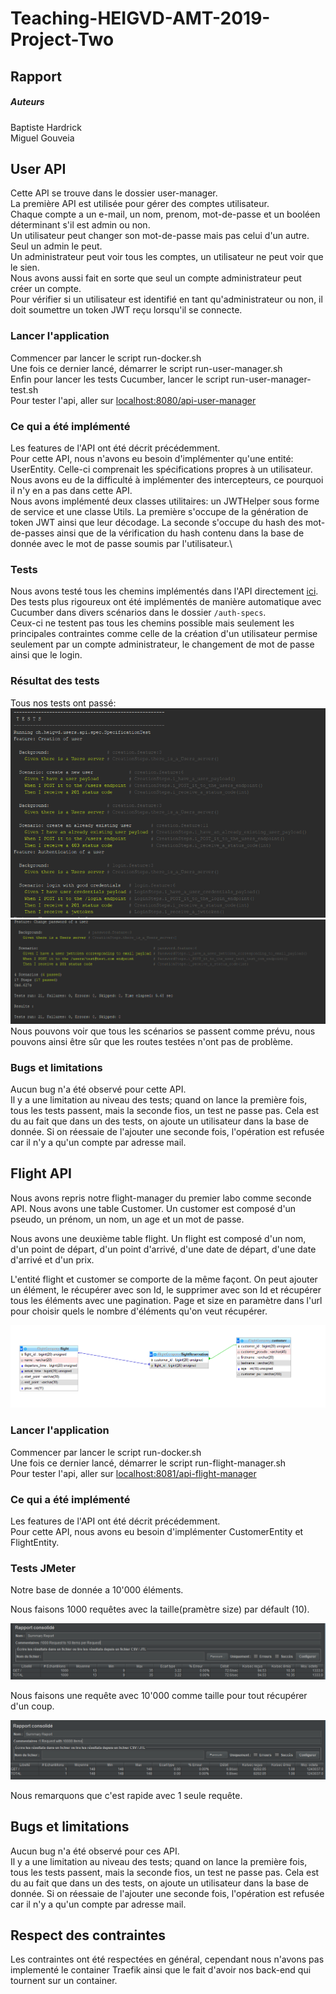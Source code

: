 # Teaching-HEIGVD-AMT-2019-Project-Two

## Rapport

##### Auteurs

Baptiste Hardrick\
Miguel Gouveia

## User API

Cette API se trouve dans le dossier user-manager.\
La première API est utilisée pour gérer des comptes utilisateur.\
Chaque compte a un e-mail, un nom, prenom, mot-de-passe et un booléen déterminant s'il est admin ou non.\
Un utilisateur peut changer son mot-de-passe mais pas celui d'un autre. Seul un admin le peut.\
Un administrateur peut voir tous les comptes, un utilisateur ne peut voir que le sien.\
Nous avons aussi fait en sorte que seul un compte administrateur peut créer un compte.\
Pour vérifier si un utilisateur est identifié en tant qu'administrateur ou non, il doit soumettre un token JWT reçu lorsqu'il se connecte.

### Lancer l'application
Commencer par lancer le script run-docker.sh\
Une fois ce dernier lancé, démarrer le script run-user-manager.sh\
Enfin pour lancer les tests Cucumber, lancer le script run-user-manager-test.sh\
Pour tester l'api, aller sur [localhost:8080/api-user-manager](http://localhost:8080/api-user-manager/swagger-ui.html) </br>

### Ce qui a été implémenté
Les features de l'API ont été décrit précédemment.\
Pour cette API, nous n'avons eu besoin d'implémenter qu'une entité: UserEntity. Celle-ci comprenait les spécifications propres à un utilisateur.\
Nous avons eu de la difficulté à implémenter des intercepteurs, ce pourquoi il n'y en a pas dans cette API.\
Nous avons implémenté deux classes utilitaires: un JWTHelper sous forme de service et une classe Utils. La première s'occupe de la génération
de token JWT ainsi que leur décodage. La seconde s'occupe du hash des mot-de-passes ainsi que de la vérification du hash contenu dans la base de donnée avec
le mot de passe soumis par l'utilisateur.\

### Tests
Nous avons testé tous les chemins implémentés dans l'API directement [ici](http://localhost:8080/api-user-manager/swagger-ui.html).\
Des tests plus rigoureux ont été implémentés de manière automatique avec Cucumber dans divers scénarios dans le dossier ```/auth-specs```.\
Ceux-ci ne testent pas tous les chemins possible mais seulement les principales contraintes comme celle de la création d'un utilisateur permise seulement par un compte
administrateur, le changement de mot de passe ainsi que le login.

### Résultat des tests
Tous nos tests ont passé:
![](https://github.com/endmon/Teaching-HEIGVD-AMT-2019-Project-Two/blob/master/doc/cucumber_a.PNG)\
![](https://github.com/endmon/Teaching-HEIGVD-AMT-2019-Project-Two/blob/master/doc/cucumber_b.PNG)\
Nous pouvons voir que tous les scénarios se passent comme prévu, nous pouvons ainsi être sûr que les routes testées n'ont pas de problème.

### Bugs et limitations
Aucun bug n'a été observé pour cette API.\
Il y a une limitation au niveau des tests; quand on lance la première fois, tous les tests passent, mais la seconde fios, un test ne passe pas.
Cela est du au fait que dans un des tests, on ajoute un utilisateur dans la base de donnée. Si on réessaie de l'ajouter une seconde fois, l'opération est refusée car il n'y a qu'un compte par adresse mail.

## Flight API

Nous avons repris notre flight-manager du premier labo comme seconde API. Nous avons une table Customer. Un customer est composé d'un pseudo, un prénom, un nom, un age et un mot de passe.

Nous avons une deuxième table flight. Un flight est composé d'un nom, d'un point de départ, d'un point d'arrivé, d'une date de départ, d'une date d'arrivé et d'un prix.

L'entité flight et customer se comporte de la même façont. On peut ajouter un élément, le récupérer avec son Id, le supprimer avec son Id et récupérer tous les éléments avec une pagination. Page et size en paramètre dans l'url pour choisir quels le nombre d'éléments qu'on veut récupérer.

![](./doc/schema.PNG)

### Lancer l'application

Commencer par lancer le script run-docker.sh\
Une fois ce dernier lancé, démarrer le script run-flight-manager.sh\
Pour tester l'api, aller sur [localhost:8081/api-flight-manager](http://localhost:8081/api-flight-manager/swagger-ui.html) </br>

### Ce qui a été implémenté

Les features de l'API ont été décrit précédemment.\
Pour cette API, nous avons eu besoin d'implémenter CustomerEntity et FlightEntity.

### Tests JMeter

Notre base de donnée a 10'000 éléments.

Nous faisons 1000 requêtes avec la taille(pramètre size) par défault (10).

![](./doc/Jmeter1000Request.PNG)

Nous faisons une requête avec 10'000 comme taille pour tout récupérer d'un coup.

![JmeterAllInONe](./doc/JmeterAllInONe.PNG)

Nous remarquons que c'est rapide avec 1 seule requête.

## Bugs et limitations

Aucun bug n'a été observé pour ces API.\
Il y a une limitation au niveau des tests; quand on lance la première fois, tous les tests passent, mais la seconde fios, un test ne passe pas.
Cela est du au fait que dans un des tests, on ajoute un utilisateur dans la base de donnée. Si on réessaie de l'ajouter une seconde fois, l'opération est refusée car il n'y a qu'un compte par adresse mail.



## Respect des contraintes

Les contraintes ont été respectées en général, cependant nous n'avons pas implementé le container Traefik ainsi que le fait d'avoir nos back-end qui tournent sur un container.

